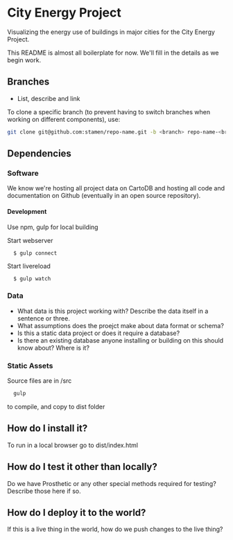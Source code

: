 # City Energy Project

Visualizing the energy use of buildings in major cities for the City Energy Project.

This README is almost all boilerplate for now. We'll fill in the details as we begin work.

## Branches

* List, describe and link

To clone a specific branch (to prevent having to switch branches when working
on different components), use:

```bash
git clone git@github.com:stamen/repo-name.git -b <branch> repo-name-<branch>
```

## Dependencies

### Software

We know we're hosting all project data on CartoDB and hosting all code and documentation on Github (eventually in an open source repository).

#### Development
  Use npm, gulp for local building

  Start webserver
  ``` 
    $ gulp connect
  ```

  Start livereload
  ``` 
    $ gulp watch
  ```

### Data

* What data is this project working with? Describe the data itself in a sentence or three.
* What assumptions does the proejct make about data format or schema?
* Is this a static data project or does it require a database?
* Is there an existing database anyone installing or building on this should know about? Where is it?

### Static Assets

Source files are in /src 
```bash
  gulp
```
to compile, and copy to dist folder

## How do I install it?

To run in a local browser go to dist/index.html

## How do I test it other than locally?

Do we have Prosthetic or any other special methods required for testing? Describe those here if so.

## How do I deploy it to the world?

If this is a live thing in the world, how do we push changes to the live thing?

